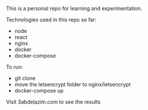 This is a personal repo for learning and experimentation.

Technologies used in this repo so far:
  - node
  - react
  - nginx
  - docker
  - docker-compose

To run:
  - git clone
  - move the letsencrypt folder to nginx/letsencrypt
  - docker-compose up

Visit 3abdelazim.com to see the results
